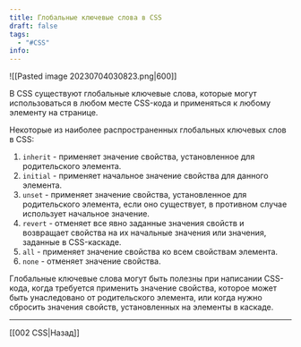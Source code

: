 ```yaml
---
title: Глобальные ключевые слова в CSS
draft: false
tags:
  - "#CSS"
info:
---
```

![[Pasted image 20230704030823.png|600]]

В CSS существуют глобальные ключевые слова, которые могут использоваться в любом месте CSS-кода и применяться к любому элементу на странице.

Некоторые из наиболее распространенных глобальных ключевых слов в CSS:

1. `inherit` - применяет значение свойства, установленное для родительского элемента.
2. `initial` - применяет начальное значение свойства для данного элемента.
3. `unset` - применяет значение свойства, установленное для родительского элемента, если оно существует, в противном случае использует начальное значение.
4. `revert` - отменяет все явно заданные значения свойств и возвращает свойства на их начальные значения или значения, заданные в CSS-каскаде.
5. `all` - применяет значение свойства ко всем свойствам элемента.
6. `none` - отменяет значение свойства.

Глобальные ключевые слова могут быть полезны при написании CSS-кода, когда требуется применить значение свойства, которое может быть унаследовано от родительского элемента, или когда нужно сбросить значения свойств, установленных на элементы в каскаде.

---

[[002 CSS|Назад]]